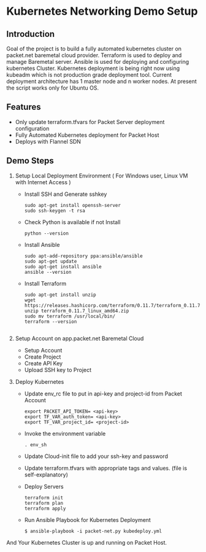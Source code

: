 # Kubernetes Networking Demo Setup 

## Introduction
Goal of the project is to build a fully automated kubernetes cluster on packet.net baremetal cloud provider. 
Terraform is used to deploy and manage Baremetal server. 
Ansible is used for deploying and configuring kubernetes Cluster. Kubernetes deployment is being right now using kubeadm which is not production grade deployment tool. Current deployment architecture has 1 master node and n worker nodes. At present the script works only for Ubuntu OS.

## Features
* Only update terraform.tfvars for Packet Server deployment configuration
* Fully Automated Kubernetes deployment for Packet Host
* Deploys with Flannel SDN

## Demo Steps
1. Setup Local Deployment Environment ( For Windows user, Linux VM with Internet Access )
    * Install SSH and Generate sshkey

      ```
      sudo apt-get install openssh-server
      sudo ssh-keygen -t rsa
      ```
    
    * Check Python is available if not Install
      
      ```
      python --version 
      ```

    * Install Ansible

      ```
      sudo apt-add-repository ppa:ansible/ansible
      sudo apt-get update
      sudo apt-get install ansible
      ansible --version
      ```
   
    * Install Terraform 
      
      ```
      sudo apt-get install unzip
      wget https://releases.hashicorp.com/terraform/0.11.7/terraform_0.11.7_linux_amd64.zip
      unzip terraform_0.11.7_linux_amd64.zip
      sudo mv terraform /usr/local/bin/
      terraform --version
     ```
  
2. Setup Account on app.packet.net Baremetal Cloud
    
    * Setup Account
    * Create Project
    * Create API Key 
    * Upload SSH key to Project   
             
3. Deploy Kubernetes 

    * Update env_rc file to put in api-key and project-id from Packet Account 
       
       ```
       export PACKET_API_TOKEN= <api-key>
       export TF_VAR_auth_token= <api-key>
       export TF_VAR_project_id= <project-id>
       ```
     
    * Invoke the environment variable
      
      ```
      . env_sh
      ```
    
    * Update Cloud-init file to add your ssh-key and password
    
    * Update terraform.tfvars with appropriate tags and values. (file is self-explanatory)
   

    *  Deploy Servers

       ```
       terraform init
       terraform plan
       terraform apply
       ```
    
   *  Run Ansible Playbook for Kubernetes Deployment

      ```
      $ ansible-playbook -i packet-net.py kubedeploy.yml
      ```
 
 And Your Kubernetes Cluster is up and running on Packet Host.
 
